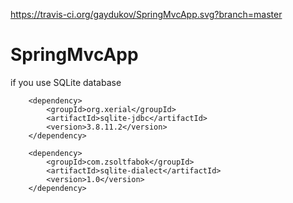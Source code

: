 https://travis-ci.org/gaydukov/SpringMvcApp.svg?branch=master

# SpringMvcApp
if you use SQLite database

<!-- https://mvnrepository.com/artifact/org.xerial/sqlite-jdbc -->
        <dependency>
            <groupId>org.xerial</groupId>
            <artifactId>sqlite-jdbc</artifactId>
            <version>3.8.11.2</version>
        </dependency>
        
<!-- https://mvnrepository.com/artifact/com.zsoltfabok/sqlite-dialect -->
        <dependency>
            <groupId>com.zsoltfabok</groupId>
            <artifactId>sqlite-dialect</artifactId>
            <version>1.0</version>
        </dependency>
